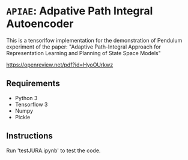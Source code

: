 # `APIAE`: Adpative Path Integral Autoencoder

This is a tensorlfow implementation for the demonstration of Pendulum experiment of the paper: "Adaptive Path-Integral Approach for Representation Learning and Planning of State Space Models"

https://openreview.net/pdf?id=HyoOUrkwz

## Requirements

- Python 3
- Tensorflow 3
- Numpy
- Pickle

## Instructions

Run 'testJURA.ipynb' to test the code.
